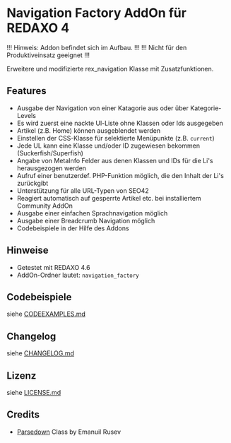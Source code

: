 Navigation Factory AddOn für REDAXO 4
=====================================

!!! Hinweis: Addon befindet sich im Aufbau. !!!
!!! Nicht für den Produktiveinsatz geeignet !!!

Erweitere und modifizierte rex_navigation Klasse mit Zusatzfunktionen.

Features
--------

* Ausgabe der Navigation von einer Katagorie aus oder über Kategorie-Levels
* Es wird zuerst eine nackte Ul-Liste ohne Klassen oder Ids ausgegeben
* Artikel (z.B. Home) können ausgeblendet werden
* Einstellen der CSS-Klasse für selektierte Menüpunkte (z.B. `current`)
* Jede UL kann eine Klasse und/oder ID zugewiesen bekommen (Suckerfish/Superfish)
* Angabe von MetaInfo Felder aus denen Klassen und IDs für die Li's herausgezogen werden
* Aufruf einer benutzerdef. PHP-Funktion möglich, die den Inhalt der Li's zurückgibt
* Unterstützung für alle URL-Typen von SEO42
* Reagiert automatisch auf gesperrte Artikel etc. bei installiertem Community AddOn
* Ausgabe einer einfachen Sprachnavigation möglich
* Ausgabe einer Breadcrumb Navigation möglich
* Codebeispiele in der Hilfe des Addons

Hinweise
--------

* Getestet mit REDAXO 4.6
* AddOn-Ordner lautet: `navigation_factory`

Codebeispiele
-------------

siehe [CODEEXAMPLES.md](CODEEXAMPLES.md)

Changelog
---------

siehe [CHANGELOG.md](CHANGELOG.md)

Lizenz
------

siehe [LICENSE.md](LICENSE.md)

Credits
-------

* [Parsedown](http://parsedown.org/) Class by Emanuil Rusev
